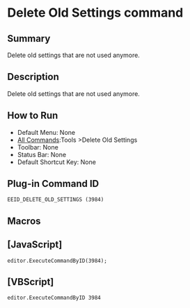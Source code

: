 # Delete Old Settings command

## Summary

Delete old settings that are not used anymore.

## Description

Delete old settings that are not used anymore.

## How to Run

- Default Menu: None
- [All Commands](all_commands):Tools
\>Delete Old Settings
- Toolbar: None
- Status Bar: None
- Default Shortcut Key: None

## Plug-in Command ID

```
EEID_DELETE_OLD_SETTINGS (3984)```

## Macros

## \[JavaScript\]

```
editor.ExecuteCommandByID(3984);
```

## \[VBScript\]

```
editor.ExecuteCommandByID 3984
```
